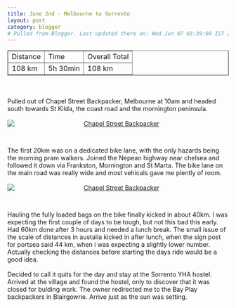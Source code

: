 ```yaml
---
title: June 2nd - Melbourne to Sorrento
layout: post
category: blogger
# Pulled from Blogger. Last updated there on: Wed Jun 07 03:39:00 IST 2006
---
```

<table border="1"><tr><td>Distance</td><td>Time</td><td>Overall Total</td></tr><tr><td>108 km</td><td>5h 30min</td><td>108 km</td></tr></table><br /><br />Pulled out of Chapel Street Backpacker, Melbourne at 10am and headed south towards St Kilda, the coast road and the mornington peninsula.<br /><br /><a onblur="try {parent.deselectBloggerImageGracefully();} catch(e) {}" href="http://photos1.blogger.com/blogger/916/2956/1600/IMG_0594.jpg"><img style="margin: 0px auto 10px; display: block; text-align: center; cursor: pointer;" src="http://photos1.blogger.com/blogger/916/2956/320/IMG_0594.jpg" alt="Chapel Street Backpacker" border="0" /></a><br /><br />The first 20km was on a dedicated bike lane, with the only hazards being the morning pram walkers. Joined the Nepean highway near chelsea and followed it down via Frankston, Mornington and St Marta. The bike lane on the main road was really wide and most vehicals gave me plently of room.<br /><br /><a onblur="try {parent.deselectBloggerImageGracefully();} catch(e) {}" href="http://photos1.blogger.com/blogger/916/2956/1600/IMG_0598.jpg"><img style="margin: 0px auto 10px; display: block; text-align: center; cursor: pointer;" src="http://photos1.blogger.com/blogger/916/2956/320/IMG_0598.jpg" alt="Chapel Street Backpacker" border="0" /></a><br /><br />Hauling the fully loaded bags on the bike finally kicked in about 40km. I was expecting the first couple of days to be tough, but not this bad this early. Had 60km done after 3 hours and needed a lunch break. The small issue of the scale of distances in austalia kicked in after lunch, when the sign post for portsea said 44 km, when i was expecting a slightly lower number. Actually checking the distances before starting the days ride would be a good idea.<br /><br />Decided to call it quits for the day and stay at the Sorrento YHA hostel. Arrived at the village and found the hostel, only to discover that it was closed for bulding work. The owner redirected me to the Bay Play backpackers in Blairgowrie. Arrive just as the sun was setting.
